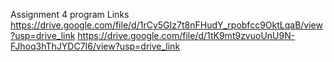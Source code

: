Assignment 4 program Links 
https://drive.google.com/file/d/1rCy5GIz7t8nFHudY_rpobfcc9OktLqaB/view?usp=drive_link
https://drive.google.com/file/d/1tK9mt9zvuoUnU9N-FJhoq3hThJYDC7I6/view?usp=drive_link
